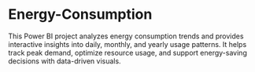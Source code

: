 # Energy-Consumption
This Power BI project analyzes energy consumption trends and provides interactive insights into daily, monthly, and yearly usage patterns. It helps track peak demand, optimize resource usage, and support energy-saving decisions with data-driven visuals.

